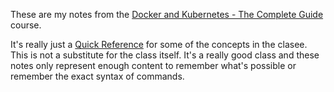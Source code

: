 These are my notes from the [Docker and Kubernetes - The Complete Guide](https://www.udemy.com/course/docker-and-kubernetes-the-complete-guide) course.

It's really just a [Quick Reference](docs/QuickRef.md) for some of the concepts in the clasee.
This is not a substitute for the class itself. It's a really good class
and these notes only represent enough content to remember what's
possible or remember the exact syntax of commands.
